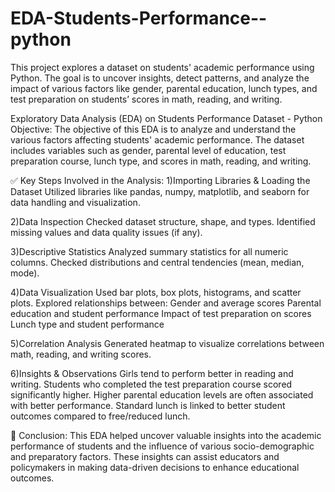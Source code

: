 # EDA-Students-Performance--python
This project explores a dataset on students' academic performance using Python. The goal is to uncover insights, detect patterns, and analyze the impact of various factors like gender, parental education, lunch types, and test preparation on students’ scores in math, reading, and writing.

Exploratory Data Analysis (EDA) on Students Performance Dataset - Python
Objective:
The objective of this EDA is to analyze and understand the various factors affecting students' academic performance. The dataset includes variables such as gender, parental level of education, test preparation course, lunch type, and scores in math, reading, and writing.

✅ Key Steps Involved in the Analysis:
1)Importing Libraries & Loading the Dataset
Utilized libraries like pandas, numpy, matplotlib, and seaborn for data handling and visualization.

2)Data Inspection
Checked dataset structure, shape, and types.
Identified missing values and data quality issues (if any).

3)Descriptive Statistics
Analyzed summary statistics for all numeric columns.
Checked distributions and central tendencies (mean, median, mode).

4)Data Visualization
Used bar plots, box plots, histograms, and scatter plots.
Explored relationships between:
 Gender and average scores
 Parental education and student performance
 Impact of test preparation on scores
 Lunch type and student performance

5)Correlation Analysis
Generated heatmap to visualize correlations between math, reading, and writing scores.

6)Insights & Observations
Girls tend to perform better in reading and writing.
Students who completed the test preparation course scored significantly higher.
Higher parental education levels are often associated with better performance.
Standard lunch is linked to better student outcomes compared to free/reduced lunch.

📌 Conclusion:
This EDA helped uncover valuable insights into the academic performance of students and the influence of various socio-demographic and preparatory factors. These insights can assist educators and policymakers in making data-driven decisions to enhance educational outcomes.

